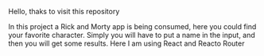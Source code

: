 Hello, thaks to visit this repository

In this project a Rick and Morty app is being consumed, here you could find your favorite character. Simply you will have to put a name in the input, and then you will get some results.
Here I am using React and Reacto Router